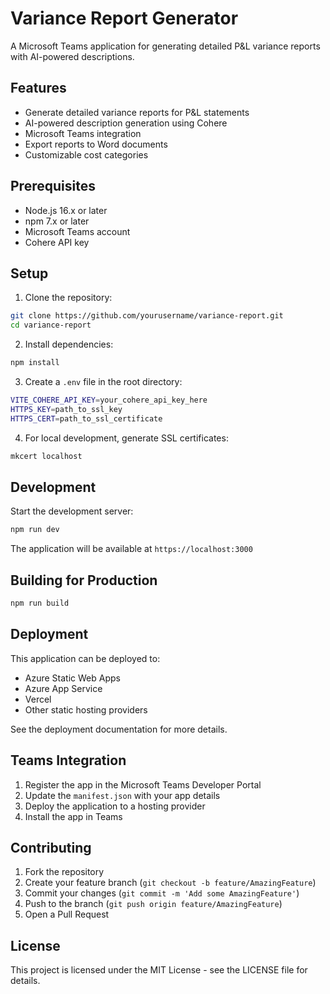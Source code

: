 # Variance Report Generator

A Microsoft Teams application for generating detailed P&L variance reports with AI-powered descriptions.

## Features

- Generate detailed variance reports for P&L statements
- AI-powered description generation using Cohere
- Microsoft Teams integration
- Export reports to Word documents
- Customizable cost categories

## Prerequisites

- Node.js 16.x or later
- npm 7.x or later
- Microsoft Teams account
- Cohere API key

## Setup

1. Clone the repository:
```bash
git clone https://github.com/yourusername/variance-report.git
cd variance-report
```

2. Install dependencies:
```bash
npm install
```

3. Create a `.env` file in the root directory:
```bash
VITE_COHERE_API_KEY=your_cohere_api_key_here
HTTPS_KEY=path_to_ssl_key
HTTPS_CERT=path_to_ssl_certificate
```

4. For local development, generate SSL certificates:
```bash
mkcert localhost
```

## Development

Start the development server:
```bash
npm run dev
```

The application will be available at `https://localhost:3000`

## Building for Production

```bash
npm run build
```

## Deployment

This application can be deployed to:
- Azure Static Web Apps
- Azure App Service
- Vercel
- Other static hosting providers

See the deployment documentation for more details.

## Teams Integration

1. Register the app in the Microsoft Teams Developer Portal
2. Update the `manifest.json` with your app details
3. Deploy the application to a hosting provider
4. Install the app in Teams

## Contributing

1. Fork the repository
2. Create your feature branch (`git checkout -b feature/AmazingFeature`)
3. Commit your changes (`git commit -m 'Add some AmazingFeature'`)
4. Push to the branch (`git push origin feature/AmazingFeature`)
5. Open a Pull Request

## License

This project is licensed under the MIT License - see the LICENSE file for details.
